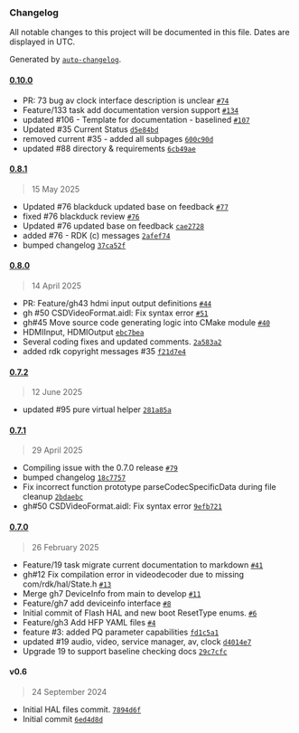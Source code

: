 ### Changelog

All notable changes to this project will be documented in this file. Dates are displayed in UTC.

Generated by [`auto-changelog`](https://github.com/CookPete/auto-changelog).

#### [0.10.0](https://github.com/rdkcentral/rdk-halif-aidl/compare/0.8.1...0.10.0)

- PR: 73 bug av clock interface description is unclear [`#74`](https://github.com/rdkcentral/rdk-halif-aidl/pull/74)
- Feature/133 task add documentation version support [`#134`](https://github.com/rdkcentral/rdk-halif-aidl/pull/134)
- updated #106 - Template for documentation - baselined [`#107`](https://github.com/rdkcentral/rdk-halif-aidl/pull/107)
- Updated #35 Current Status [`d5e84bd`](https://github.com/rdkcentral/rdk-halif-aidl/commit/d5e84bd3554a26b7f45668f00d97362f34cabe39)
- removed current #35 - added all subpages [`600c90d`](https://github.com/rdkcentral/rdk-halif-aidl/commit/600c90d8c216068fa09c73d017fffdef82df4955)
- updated #88 directory & requirements [`6cb49ae`](https://github.com/rdkcentral/rdk-halif-aidl/commit/6cb49aec1813ea5cdb0fd98dea0e67aec50ccae3)

#### [0.8.1](https://github.com/rdkcentral/rdk-halif-aidl/compare/0.8.0...0.8.1)

> 15 May 2025

- Updated #76 blackduck updated base on feedback [`#77`](https://github.com/rdkcentral/rdk-halif-aidl/pull/77)
- fixed #76 blackduck review [`#76`](https://github.com/rdkcentral/rdk-halif-aidl/issues/76)
- Updated #76 updated base on feedback [`cae2728`](https://github.com/rdkcentral/rdk-halif-aidl/commit/cae27284dc2d44b8f349030e36d11c278773a1ba)
- added #76 - RDK (c) messages [`2afef74`](https://github.com/rdkcentral/rdk-halif-aidl/commit/2afef748bb331bd1b194c00f5bc3d66e74d1c8a3)
- bumped changelog [`37ca52f`](https://github.com/rdkcentral/rdk-halif-aidl/commit/37ca52f47b1814e3b0c39158648e9c3837754f92)

#### [0.8.0](https://github.com/rdkcentral/rdk-halif-aidl/compare/0.7.2...0.8.0)

> 14 April 2025

- PR: Feature/gh43 hdmi input output definitions [`#44`](https://github.com/rdkcentral/rdk-halif-aidl/pull/44)
- gh #50 CSDVideoFormat.aidl: Fix syntax error [`#51`](https://github.com/rdkcentral/rdk-halif-aidl/pull/51)
- gh#45 Move source code generating logic into CMake module [`#40`](https://github.com/rdkcentral/rdk-halif-aidl/pull/40)
- HDMIInput, HDMIOutput [`ebc7bea`](https://github.com/rdkcentral/rdk-halif-aidl/commit/ebc7beaf37780a40e998c00cc7b0224e000cdf2e)
- Several coding fixes and updated comments. [`2a583a2`](https://github.com/rdkcentral/rdk-halif-aidl/commit/2a583a2953a2ec5144e0fcb04d4c645fd36e1048)
- added rdk copyright messages #35 [`f21d7e4`](https://github.com/rdkcentral/rdk-halif-aidl/commit/f21d7e4093b020b202500707d3fb7805a69f5ca1)

#### [0.7.2](https://github.com/rdkcentral/rdk-halif-aidl/compare/0.7.1...0.7.2)

> 12 June 2025

- updated #95 pure virtual helper [`281a85a`](https://github.com/rdkcentral/rdk-halif-aidl/commit/281a85aa451cfd1a038197328a547402555efbbc)

#### [0.7.1](https://github.com/rdkcentral/rdk-halif-aidl/compare/0.7.0...0.7.1)

> 29 April 2025

- Compiling issue with the 0.7.0 release [`#79`](https://github.com/rdkcentral/rdk-halif-aidl/pull/79)
- bumped changelog [`18c7757`](https://github.com/rdkcentral/rdk-halif-aidl/commit/18c775733e15ad85fed162cec856143f0eda1dd7)
- Fix incorrect function prototype parseCodecSpecificData during file cleanup [`2bdaebc`](https://github.com/rdkcentral/rdk-halif-aidl/commit/2bdaebc7be3f2f35364f12b3d478a7558cfcf8db)
- gh#50 CSDVideoFormat.aidl: Fix syntax error [`9efb721`](https://github.com/rdkcentral/rdk-halif-aidl/commit/9efb7219b1345ae1a4dc23d1155e6e82ce824148)

#### [0.7.0](https://github.com/rdkcentral/rdk-halif-aidl/compare/v0.6...0.7.0)

> 26 February 2025

- Feature/19 task migrate current documentation to markdown [`#41`](https://github.com/rdkcentral/rdk-halif-aidl/pull/41)
- gh#12 Fix compilation error in videodecoder due to missing com/rdk/hal/State.h [`#13`](https://github.com/rdkcentral/rdk-halif-aidl/pull/13)
- Merge gh7 DeviceInfo from main to develop [`#11`](https://github.com/rdkcentral/rdk-halif-aidl/pull/11)
- Feature/gh7 add deviceinfo interface [`#8`](https://github.com/rdkcentral/rdk-halif-aidl/pull/8)
- Initial commit of Flash HAL and new boot ResetType enums. [`#6`](https://github.com/rdkcentral/rdk-halif-aidl/pull/6)
- Feature/gh3 Add HFP YAML files [`#4`](https://github.com/rdkcentral/rdk-halif-aidl/pull/4)
- feature #3: added PQ parameter capabilities [`fd1c5a1`](https://github.com/rdkcentral/rdk-halif-aidl/commit/fd1c5a1591a6eae490601c6b1ac2038428785fd2)
- updated #19 audio, video, service manager, av, clock [`d4014e7`](https://github.com/rdkcentral/rdk-halif-aidl/commit/d4014e73abd0e4bb10cd88c856d9cb53e45c170c)
- Upgrade 19 to support baseline checking docs [`29c7cfc`](https://github.com/rdkcentral/rdk-halif-aidl/commit/29c7cfc07fed5774b3c8244f885f6726449d0ffc)

#### v0.6

> 24 September 2024

- Initial HAL files commit. [`7894d6f`](https://github.com/rdkcentral/rdk-halif-aidl/commit/7894d6f9f6aaf8a7220954ca8eeb5886ae9c6774)
- Initial commit [`6ed4d8d`](https://github.com/rdkcentral/rdk-halif-aidl/commit/6ed4d8d176156f7154543d5f6dad3240312e5c69)
